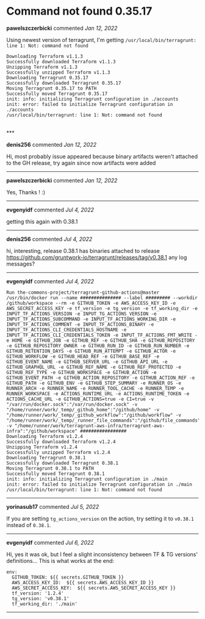 # Command not found 0.35.17

**pawelszczerbicki** commented *Jan 12, 2022*

Using newest version of terragrunt, I'm getting
`/usr/local/bin/terragrunt: line 1: Not: command not found`

```
Downloading Terraform v1.1.3
Successfully downloaded Terraform v1.1.3
Unzipping Terraform v1.1.3
Successfully unzipped Terraform v1.1.3
Downloading Terragrunt 0.35.17
Successfully downloaded Terragrunt 0.35.17
Moving Terragrunt 0.35.17 to PATH
Successfully moved Terragrunt 0.35.17
init: info: initializing Terragrunt configuration in ./accounts
init: error: failed to initialize Terragrunt configuration in ./accounts
/usr/local/bin/terragrunt: line 1: Not: command not found
```
<br />
***


**denis256** commented *Jan 12, 2022*

Hi, 
most probably issue appeared because binary artifacts weren't attached to the GH release, try again since now artifacts were added

***

**pawelszczerbicki** commented *Jan 12, 2022*

Yes, Thanks ! :)
***

**evgenyidf** commented *Jul 4, 2022*

getting this again with 0.38.1
***

**denis256** commented *Jul 4, 2022*

hi,
interesting, release 0.38.1 has binaries attached to release https://github.com/gruntwork-io/terragrunt/releases/tag/v0.38.1 any log messages?
***

**evgenyidf** commented *Jul 4, 2022*

```
Run the-commons-project/terragrunt-github-actions@master
/usr/bin/docker run --name ############### --label ######### --workdir /github/workspace --rm -e GITHUB_TOKEN -e AWS_ACCESS_KEY_ID -e AWS_SECRET_ACCESS_KEY -e tf_version -e tg_version -e tf_working_dir -e INPUT_TF_ACTIONS_VERSION -e INPUT_TG_ACTIONS_VERSION -e INPUT_TF_ACTIONS_SUBCOMMAND -e INPUT_TF_ACTIONS_WORKING_DIR -e INPUT_TF_ACTIONS_COMMENT -e INPUT_TF_ACTIONS_BINARY -e INPUT_TF_ACTIONS_CLI_CREDENTIALS_HOSTNAME -e INPUT_TF_ACTIONS_CLI_CREDENTIALS_TOKEN -e INPUT_TF_ACTIONS_FMT_WRITE -e HOME -e GITHUB_JOB -e GITHUB_REF -e GITHUB_SHA -e GITHUB_REPOSITORY -e GITHUB_REPOSITORY_OWNER -e GITHUB_RUN_ID -e GITHUB_RUN_NUMBER -e GITHUB_RETENTION_DAYS -e GITHUB_RUN_ATTEMPT -e GITHUB_ACTOR -e GITHUB_WORKFLOW -e GITHUB_HEAD_REF -e GITHUB_BASE_REF -e GITHUB_EVENT_NAME -e GITHUB_SERVER_URL -e GITHUB_API_URL -e GITHUB_GRAPHQL_URL -e GITHUB_REF_NAME -e GITHUB_REF_PROTECTED -e GITHUB_REF_TYPE -e GITHUB_WORKSPACE -e GITHUB_ACTION -e GITHUB_EVENT_PATH -e GITHUB_ACTION_REPOSITORY -e GITHUB_ACTION_REF -e GITHUB_PATH -e GITHUB_ENV -e GITHUB_STEP_SUMMARY -e RUNNER_OS -e RUNNER_ARCH -e RUNNER_NAME -e RUNNER_TOOL_CACHE -e RUNNER_TEMP -e RUNNER_WORKSPACE -e ACTIONS_RUNTIME_URL -e ACTIONS_RUNTIME_TOKEN -e ACTIONS_CACHE_URL -e GITHUB_ACTIONS=true -e CI=true -v "/var/run/docker.sock":"/var/run/docker.sock" -v "/home/runner/work/_temp/_github_home":"/github/home" -v "/home/runner/work/_temp/_github_workflow":"/github/workflow" -v "/home/runner/work/_temp/_runner_file_commands":"/github/file_commands" -v "/home/runner/work/terragrunt-aws-infra/terragrunt-aws-infra":"/github/workspace" #################
Downloading Terraform v1.2.4
Successfully downloaded Terraform v1.2.4
Unzipping Terraform v1.2.4
Successfully unzipped Terraform v1.2.4
Downloading Terragrunt 0.38.1
Successfully downloaded Terragrunt 0.38.1
Moving Terragrunt 0.38.1 to PATH
Successfully moved Terragrunt 0.38.1
init: info: initializing Terragrunt configuration in ./main
init: error: failed to initialize Terragrunt configuration in ./main
/usr/local/bin/terragrunt: line 1: Not: command not found
```
***

**yorinasub17** commented *Jul 5, 2022*

If you are setting `tg_actions_version` on the action, try setting it to `v0.38.1` instead of `0.38.1`.
***

**evgenyidf** commented *Jul 6, 2022*

Hi, yes it was ok, but I feel a slight inconsistency between TF & TG versions' definitions... 
This is what works at the end:
```
env:
  GITHUB_TOKEN: ${{ secrets.GITHUB_TOKEN }}
  AWS_ACCESS_KEY_ID:  ${{ secrets.AWS_ACCESS_KEY_ID }}
  AWS_SECRET_ACCESS_KEY:  ${{ secrets.AWS_SECRET_ACCESS_KEY }}
  tf_version: '1.2.4'
  tg_version: 'v0.38.1'
  tf_working_dir: './main'
  ```
***

